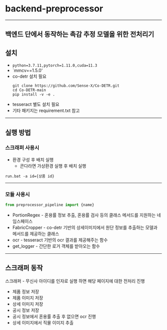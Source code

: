 # backend-preprocessor
---
백엔드 단에서 동작하는 촉감 추정 모델을 위한 전처리기
---
## 설치
+ `python=3.7.11,pytorch=1.11.0,cuda=11.3`
+ `mmcv==1.5.0'
+ co-detr 설치 필요
  ```pip
  git clone https://github.com/Sense-X/Co-DETR.git
  cd Co-DETR-main
  pip install -v -e .
  ```
+ tesseract 별도 설치 필요
+ 기타 패키지는 requirement.txt 참고
---
## 실행 방법
### 스크래퍼 사용시
+ 환경 구성 후 배치 실행
  + 콘다라면 가상환경 실행 후 배치 실행 
```
run.bat -a id={상품 id}
```
---
### 모듈 사용시
```python
from preprocessor_pipeline import {name}
```
+ PortionRegex - 혼용률 정보 추출, 혼용률 검사 등의 클래스 메서드를 지원하는 네임스페이스
+ FabricCropper - co-detr 기반의 상세이미지에서 원단 정보를 추출하는 모델과 메서드를 제공하는 클래스
+ ocr - tesseract 기반의 ocr 결과를 제공해주는 함수
+ get_logger - 간단한 로거 객체를 받아오는 함수
---
## 스크래퍼 동작
스크래퍼 - 무신사 아이디를 인자로 실행 하면 해당 페이지에 대한 전처리 진행
+ 제품 정보 저장
+ 제품 이미지 저장
+ 상세 이미지 저장
+ 공시 정보 저장
+ 공시 정보에서 혼용률 추출 후 없으면 ocr 진행
+ 상세 이미지에서 직물 이미지 추출
